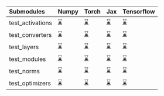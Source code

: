 | Submodules       | Numpy                                                                                                                           | Torch                                                                                                                           | Jax                                                                                                                             | Tensorflow                                                                                                                      |
|:-----------------|:--------------------------------------------------------------------------------------------------------------------------------|:--------------------------------------------------------------------------------------------------------------------------------|:--------------------------------------------------------------------------------------------------------------------------------|:--------------------------------------------------------------------------------------------------------------------------------|
| test_activations | <a href="https://github.com/unifyai/ivy/runs/7953430143?check_suite_focus=true" rel="noopener noreferrer" target="_blank">⌛</a> | <a href="https://github.com/unifyai/ivy/runs/7953431426?check_suite_focus=true" rel="noopener noreferrer" target="_blank">⌛</a> | <a href="https://github.com/unifyai/ivy/runs/7953432502?check_suite_focus=true" rel="noopener noreferrer" target="_blank">⌛</a> | <a href="https://github.com/unifyai/ivy/runs/7953433571?check_suite_focus=true" rel="noopener noreferrer" target="_blank">⌛</a> |
| test_converters  | <a href="https://github.com/unifyai/ivy/runs/7953430432?check_suite_focus=true" rel="noopener noreferrer" target="_blank">⌛</a> | <a href="https://github.com/unifyai/ivy/runs/7953431581?check_suite_focus=true" rel="noopener noreferrer" target="_blank">⌛</a> | <a href="https://github.com/unifyai/ivy/runs/7953432668?check_suite_focus=true" rel="noopener noreferrer" target="_blank">⌛</a> | <a href="https://github.com/unifyai/ivy/runs/7953433730?check_suite_focus=true" rel="noopener noreferrer" target="_blank">⌛</a> |
| test_layers      | <a href="https://github.com/unifyai/ivy/runs/7953430607?check_suite_focus=true" rel="noopener noreferrer" target="_blank">⌛</a> | <a href="https://github.com/unifyai/ivy/runs/7953431714?check_suite_focus=true" rel="noopener noreferrer" target="_blank">⌛</a> | <a href="https://github.com/unifyai/ivy/runs/7953432819?check_suite_focus=true" rel="noopener noreferrer" target="_blank">⌛</a> | <a href="https://github.com/unifyai/ivy/runs/7953433870?check_suite_focus=true" rel="noopener noreferrer" target="_blank">⌛</a> |
| test_modules     | <a href="https://github.com/unifyai/ivy/runs/7953430810?check_suite_focus=true" rel="noopener noreferrer" target="_blank">⌛</a> | <a href="https://github.com/unifyai/ivy/runs/7953431875?check_suite_focus=true" rel="noopener noreferrer" target="_blank">⌛</a> | <a href="https://github.com/unifyai/ivy/runs/7953432996?check_suite_focus=true" rel="noopener noreferrer" target="_blank">⌛</a> | <a href="https://github.com/unifyai/ivy/runs/7953434015?check_suite_focus=true" rel="noopener noreferrer" target="_blank">⌛</a> |
| test_norms       | <a href="https://github.com/unifyai/ivy/runs/7953431070?check_suite_focus=true" rel="noopener noreferrer" target="_blank">⌛</a> | <a href="https://github.com/unifyai/ivy/runs/7953432089?check_suite_focus=true" rel="noopener noreferrer" target="_blank">⌛</a> | <a href="https://github.com/unifyai/ivy/runs/7953433207?check_suite_focus=true" rel="noopener noreferrer" target="_blank">⌛</a> | <a href="https://github.com/unifyai/ivy/runs/7953434183?check_suite_focus=true" rel="noopener noreferrer" target="_blank">⌛</a> |
| test_optimizers  | <a href="https://github.com/unifyai/ivy/runs/7953431260?check_suite_focus=true" rel="noopener noreferrer" target="_blank">⌛</a> | <a href="https://github.com/unifyai/ivy/runs/7953432265?check_suite_focus=true" rel="noopener noreferrer" target="_blank">⌛</a> | <a href="https://github.com/unifyai/ivy/runs/7953433387?check_suite_focus=true" rel="noopener noreferrer" target="_blank">⌛</a> | <a href="https://github.com/unifyai/ivy/runs/7953434319?check_suite_focus=true" rel="noopener noreferrer" target="_blank">⌛</a> |
